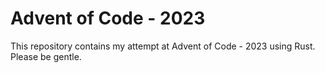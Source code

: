 # Advent of Code - 2023
This repository contains my attempt at Advent of Code - 2023 using Rust.
Please be gentle.
